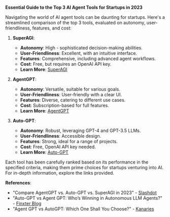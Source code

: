 
**Essential Guide to the Top 3 AI Agent Tools for Startups in 2023**

Navigating the world of AI agent tools can be daunting for startups. Here's a streamlined comparison of the top 3 tools, evaluated on autonomy, user-friendliness, features, and cost:

1. **SuperAGI**:
   - **Autonomy**: High - sophisticated decision-making abilities.
   - **User-Friendliness**: Excellent, with an intuitive interface.
   - **Features**: Comprehensive, including advanced agent workflows.
   - **Cost**: Free, but requires an OpenAI API key.
   - **Learn More**: [SuperAGI](https://superagi.com/)

2. **AgentGPT**:
   - **Autonomy**: Versatile, suitable for various goals.
   - **User-Friendliness**: User-friendly with a clear UI.
   - **Features**: Diverse, catering to different use cases.
   - **Cost**: Subscription-based for full features.
   - **Learn More**: [AgentGPT](https://agentgpt.reworkd.ai/)

3. **Auto-GPT**:
   - **Autonomy**: Robust, leveraging GPT-4 and GPT-3.5 LLMs.
   - **User-Friendliness**: Accessible design.
   - **Features**: Strong, ideal for a range of projects.
   - **Cost**: Free, OpenAI API key needed.
   - **Learn More**: [Auto-GPT](https://agpt.co/)

Each tool has been carefully ranked based on its performance in the specified criteria, making them prime choices for startups venturing into AI. For in-depth information, explore the links provided.

**References**:
- "Compare AgentGPT vs. Auto-GPT vs. SuperAGI in 2023" - [Slashdot](https://slashdot.org/software/comparison/AgentGPT-vs-Auto-GPT-vs-SuperAGI/)
- "Auto-GPT vs Agent GPT: Who’s Winning in Autonomous LLM Agents?" - [Finxter Blog](https://blog.finxter.com/auto-gpt-vs-agent-gpt-whos-winning-in-autonomous-llm-agents/)
- "Agent GPT vs AutoGPT: Which One Shall You Choose?" - [Kanaries](https://docs.kanaries.net/articles/agent-gpt-vs-autogpt)
